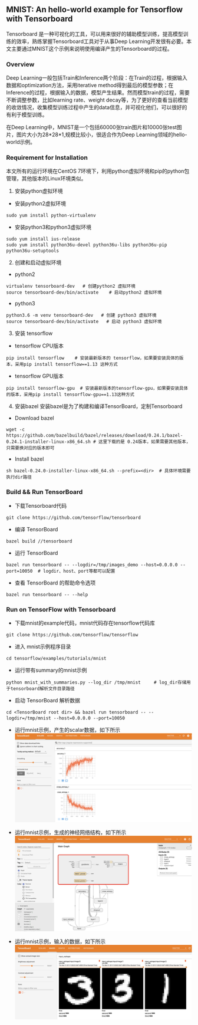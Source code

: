 ## MNIST: An hello-world example for Tensorflow with Tensorboard
Tensorboard 是一种可视化的工具，可以用来很好的辅助模型训练，提高模型训练的效率，熟练掌握Tensorboard工具对于从事Deep Learning开发很有必要。本文主要通过MNIST这个示例来说明使用编译产生的Tensorboard的过程。
### Overview
Deep Learning一般包括Train和Inference两个阶段：在Train的过程，根据输入数据和optimization方法，采用iterative method得到最后的模型参数；在Inference的过程，根据输入的数据，模型产生结果。然而模型train的过程，需要不断调整参数，比如learning rate、weight decay等，为了更好的查看当前模型的收敛情况，收集模型训练过程中产生的data信息，并可视化他们，可以很好的有利于模型训练。

在Deep Learning中，MNIST是一个包括60000张train图片和10000张test图片，图片大小为28\*28\*1,规模比较小，很适合作为Deep Learning领域的hello-world示例。
### Requirement for Installation
本文所有的运行环境在CentOS 7环境下，利用python虚拟环境和pip的python包管理，其他版本的Linux环境类似。
1. 安装python虚拟环境
* 安装python2虚拟环境 
``` Install python2 virtual environment 
sudo yum install python-virtualenv
```
* 安装python3和python3虚拟环境
``` Install python3 virtual environment
sudo yum install ius-release 
sudo yum install python36u-devel python36u-libs python36u-pip python36u-setuptools
```
2. 创建和启动虚拟环境
* python2
``` create and activate python virtual environment 
virtualenv tensorboard-dev   # 创建python2 虚拟环境
source tensorboard-dev/bin/activate    # 启动python2 虚拟环境
```
* python3
``` create and activate python virtual environment
python3.6 -m venv tensorboard-dev   # 创建 python3 虚拟环境 
source tensorboard-dev/bin/activate   # 启动 python3 虚拟环境
```
3. 安装 tensorflow
* tensorflow CPU版本
``` install tensorflow-cpu 
pip install tensorflow    # 安装最新版本的 tensorflow，如果要安装具体的版本，采用pip install tensorflow==1.13 这种方式
```
* tensorflow GPU版本
``` install tensorflow-gpu
pip install tensorflow-gpu  # 安装最新版本的tensorflow-gpu，如果要安装具体的版本，采用pip install tensorflow-gpu==1.13这种方式
```
4. 安装bazel
安装bazel是为了构建和编译TensorBoard，定制Tensorboard
* Download bazel 
```
wget -c https://github.com/bazelbuild/bazel/releases/download/0.24.1/bazel-0.24.1-installer-linux-x86_64.sh # 这里下载的是 0.24版本，如果需要其他版本，只需要换对应的版本即可
```
* Install bazel
``` install bazel
sh bazel-0.24.0-installer-linux-x86_64.sh --prefix=<dir>  # 具体环境需要执行dir路径
```
### Build && Run TensorBoard 
* 下载Tensorboard代码
``` Download Tensorboard 
git clone https://github.com/tensorflow/tensorboard
```
* 编译 TensorBoard 
``` compile Tensorboard
bazel build //tensorboard
```
* 运行 TensorBoard
``` run TensorBoard
bazel run tensorboard -- --logdir=/tmp/images_demo --host=0.0.0.0 --port=10050  # logdir、host、port等都可以配置
```
* 查看 TensorBoard 的帮助命令选项 
``` help tensorboard
bazel run tensorboard -- --help
```
### Run on TensorFlow with Tensorboard
* 下载mnist的example代码，mnist代码存在tensorflow代码库 
```
git clone https://github.com/tensorflow/tensorflow
```
* 进入 mnist示例程序目录
```
cd tensorflow/examples/tutorials/mnist
```
* 运行带有summary的mnist示例
```
python mnist_with_summaries.py --log_dir /tmp/mnist     # log_dir存储用于tensorboard解析文件目录路径
```
* 启动 TensorBoard 解析数据
```
cd <TensorBoard root dir> && bazel run tensorboard -- --logdir=/tmp/mnist --host=0.0.0.0 --port=10050 
```
* 运行mnist示例，产生的scalar数据，如下所示
![scalar_image](mnist_images/mnist_plugin_scalar.jpeg)

* 运行mnist示例，生成的神经网络结构，如下所示
![graph_image](mnist_images/mnist_plugin_graph.jpeg)

* 运行mnist示例，输入的数据，如下所示
![data_image](mnist_images/mnist_plugin_image.jpeg)
